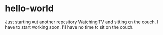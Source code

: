 # hello-world
Just starting out another repository
Watching TV and sitting on the couch.
I have to start working soon. I'll have no time to sit on the couch.
